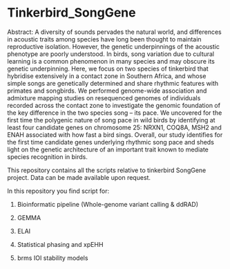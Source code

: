 # Tinkerbird_SongGene

Abstract:
A diversity of sounds pervades the natural world, and differences in acoustic traits among species have long been thought to maintain reproductive isolation. However, the genetic underpinnings of the acoustic phenotype are poorly understood. In birds, song variation due to cultural learning is a common phenomenon in many species and may obscure its genetic underpinning. Here, we focus on two species of tinkerbird that hybridise extensively in a contact zone in Southern Africa, and whose simple songs are genetically determined and share rhythmic features with primates and songbirds. We performed genome-wide association and admixture mapping studies on resequenced genomes of individuals recorded across the contact zone to investigate the genomic foundation of the key difference in the two species song – its pace. We uncovered for the first time the polygenic nature of song pace in wild birds by identifying at least four candidate genes on chromosome 25: NRXN1, COQ8A, MSH2 and ENAH associated with how fast a bird sings. Overall, our study identifies for the first time candidate genes underlying rhythmic song pace and sheds light on the genetic architecture of an important trait known to mediate species recognition in birds.

This repository contains all the scripts relative to tinkerbird SongGene project. Data can be made available upon request.

In this repository you find script for:

1) Bioinformatic pipeline (Whole-genome variant calling & ddRAD)

2) GEMMA

3) ELAI

4) Statistical phasing and xpEHH

5) brms IOI stability models 



